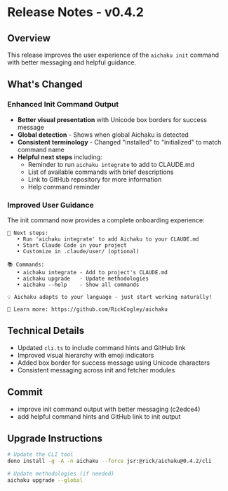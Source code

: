 # Release Notes - v0.4.2

## Overview

This release improves the user experience of the `aichaku init` command with better messaging and helpful guidance.

## What's Changed

### Enhanced Init Command Output

- **Better visual presentation** with Unicode box borders for success message
- **Global detection** - Shows when global Aichaku is detected
- **Consistent terminology** - Changed "installed" to "initialized" to match command name
- **Helpful next steps** including:
  - Reminder to run `aichaku integrate` to add to CLAUDE.md
  - List of available commands with brief descriptions
  - Link to GitHub repository for more information
  - Help command reminder

### Improved User Guidance

The init command now provides a complete onboarding experience:

```
🎯 Next steps:
   • Run 'aichaku integrate' to add Aichaku to your CLAUDE.md
   • Start Claude Code in your project
   • Customize in .claude/user/ (optional)

📚 Commands:
   • aichaku integrate - Add to project's CLAUDE.md
   • aichaku upgrade   - Update methodologies
   • aichaku --help    - Show all commands

💡 Aichaku adapts to your language - just start working naturally!

🔗 Learn more: https://github.com/RickCogley/aichaku
```

## Technical Details

- Updated `cli.ts` to include command hints and GitHub link
- Improved visual hierarchy with emoji indicators
- Added box border for success message using Unicode characters
- Consistent messaging across init and fetcher modules

## Commit

- improve init command output with better messaging (c2edce4)
- add helpful command hints and GitHub link to init output

## Upgrade Instructions

```bash
# Update the CLI tool
deno install -g -A -n aichaku --force jsr:@rick/aichaku@0.4.2/cli

# Update methodologies (if needed)
aichaku upgrade --global
```
